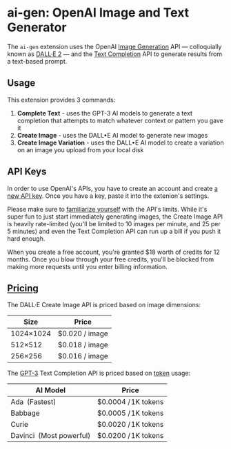 # ai-gen: OpenAI Image and Text Generator

The `ai-gen` extension uses the OpenAI [Image Generation](https://beta.openai.com/docs/guides/images) API — colloquially known as [DALL·E 2](https://openai.com/dall-e-2/) — and the [Text Completion](https://beta.openai.com/docs/guides/completion) API to generate results from a text-based prompt.

## Usage

This extension provides 3 commands:

1. **Complete Text** - uses the GPT-3 AI models to generate a text completion that attempts to match whatever context or pattern you gave it
2. **Create Image** - uses the DALL•E AI model to generate new images
3. **Create Image Variation** - uses the DALL•E AI model to create a variation on an image you upload from your local disk

## API Keys

In order to use OpenAI's APIs, you have to create an account and create [a new API key](https://beta.openai.com/account/api-keys). Once you have a key, paste it into the extenion's settings.

Please make sure to [familiarize yourself](https://beta.openai.com/docs/guides/images/introduction) with the API's limits. While it's super fun to just start immediately generating images, the Create Image API is heavily rate-limited (you'll be limited to 10 images per minute, and 25 per 5 minutes) and even the Text Completion API can run up a bill if you push it hard enough.

When you create a free account, you're granted $18 worth of credits for 12 months. Once you blow through your free credits, you'll be blocked from making more requests until you enter billing information.

## [Pricing](https://openai.com/api/pricing/)

The DALL·E Create Image API is priced based on image dimensions:

| Size       | Price          |
| ---------- | -------------- |
| 1024×1024  | $0.020 / image |
| 512×512    | $0.018 / image |
| 256×256    | $0.016 / image |

The [GPT-3](https://beta.openai.com/docs/models/gpt-3) Text Completion API is priced based on [token](https://beta.openai.com/tokenizer) usage:

| AI Model                | Price
| ----------------------- | -------------------- |
| Ada (Fastest)           | $0.0004  / 1K tokens |
| Babbage                 | $0.0005  / 1K tokens |
| Curie                   | $0.0020  / 1K tokens |
| Davinci (Most powerful) | $0.0200  / 1K tokens |
